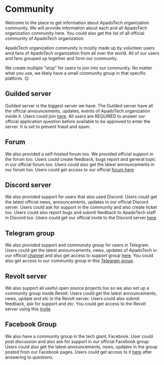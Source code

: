# Community
Welcome to the place to get information about ApadoTech organization community. We will provide information about each and all ApadoTech organization community here. You could also get the list of all official community of ApadoTech organization. 

ApadoTech organization community is mostly made up by volunteer users amd fans of ApadoTech organization from all over the world. All of our users and fans grouped up together and form our community.  

We create multiple "stop" for users to join into our community. No matter what you use, we likely have a small community group in that specific platform. 😉

## Guilded server
Guilded server is the biggest server we have. The Guilded server have all the official announcements, updates, events of ApadoTech organization inside it. Users could join <a href="https://www.guilded.gg/r/zzkj7w6dXj?i=QdJ00lPA">here</a>. All users are REQUIRED to answer our official application question before available to be approved to enter the server. It is set to prevent fraud and spam. 

## Forum
We also provided a self-hosted forum too. We provided official support in the forum too. Users could create feedback, bugs report and general topic in our official forum too. Users could also get the latest announcements in our forum too. Users could get access to our official <a href="https://apadotech.epizy.com">forum here</a>

## Discord server
We also provided support for users that also used Discord. Users could get the latest official news, announcements, updates in our official Discord server. Users could ask for support in the community and also create ticket too. Users could also report bugs and submit feedback to ApadoTech staff in Discord too. Users could get our official invite to the Discord server <a href="https://discord.link/ApadoTech">here</a>

## Telegram group
We also provided support and communuty group for users in Telegram. Users could get the latest announcements, news, updates of ApadoTech in our official <a href="https://t.me/apadotechannouncements">channel</a> and also get access to support group <a href="https://t.me/apadotech">here</a>. You could also get access to our community group in this <a href="https://t.me/apadotechcommunity">Telegram group</a>.

## Revolt server
We also support all useful open source projects too so we also set up a community group inside Revolt. Users could get the latest announcements, news, update and etc in the Revolt server. Users could also submit feedback, ask for support and etc. You could get access to the Revolt server using this <a href="https://app.revolt.chat/invite/RVR5M7q7">invite</a>

## Facebook Group
We also have a community group in the tech giant, Facebook. User could post discussion and also ask for support in our official Facebook group. Users could also get the latest announcements, news, updates in the group posted from our Facebook pages. Users could get access to it <a href="https://www.facebook.com/groups/apadotech/">here</a> after answering to questions. 
